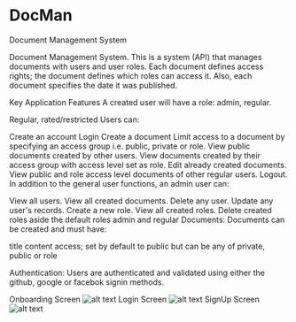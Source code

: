 # DocMan
Document Management System

Document Management System. This is a system (API) that manages documents with users and user roles. Each document defines access rights; the document defines which roles can access it. Also, each document specifies the date it was published.

Key Application Features
A created user will have a role: admin, regular.

Regular, rated/restricted Users can:

Create an account
Login
Create a document
Limit access to a document by specifying an access group i.e. public, private or role.
View public documents created by other users.
View documents created by their access group with access level set as role.
Edit already created documents.
View public and role access level documents of other regular users.
Logout.
In addition to the general user functions, an admin user can:

View all users.
View all created documents.
Delete any user.
Update any user's records.
Create a new role.
View all created roles.
Delete created roles aside the default roles admin and regular
Documents: Documents can be created and must have:

title
content
access; set by default to public but can be any of private, public or role

Authentication: Users are authenticated and validated using either the github, google or facebok signin methods.

Onboarding Screen
![alt text](https://res.cloudinary.com/dyuuulmg0/image/upload/c_scale,w_375/v1561296051/Simulator_Screen_Shot_-_iPhone_Xs_-_2019-06-23_at_13.27.45.png)
Login Screen
![alt text](https://res.cloudinary.com/dyuuulmg0/image/upload/c_scale,w_375/v1561296043/Simulator_Screen_Shot_-_iPhone_Xs_-_2019-06-23_at_13.27.58.png)
SignUp Screen
![alt text](https://res.cloudinary.com/dyuuulmg0/image/upload/c_scale,w_375/v1561296170/Simulator_Screen_Shot_-_iPhone_Xs_-_2019-06-23_at_14.22.34.png)

